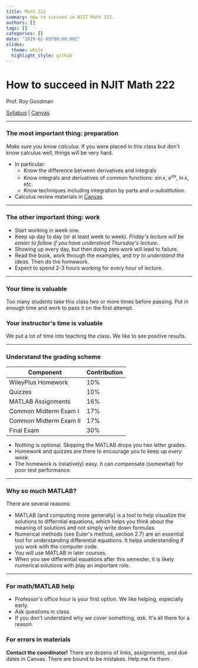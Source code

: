 ```yaml
---
title: Math 222
summary: How to succeed in NJIT Math 222.
authors: []
tags: []
categories: []
date: "2019-02-05T00:00:00Z"
slides:
  theme: white
  highlight_style: github
---
```


# How to succeed in NJIT Math 222

Prof. Roy Goodman

[Syllabus](https://docs.google.com/document/d/1MHGluTWlKFKpv3jdL6XJ-_TKFmnEojnKmPqpYkCM6g0/edit) | 
[Canvas](https://njit.instructure.com/courses/22634)

---
### The most important thing: preparation

  _Make sure you know calculus._   If you were placed in this class but don't know calculus well, things will be very hard.

* In particular:
  * Know the difference between derivatives and integrals
  * Know integrals and derivatives of common functions: $\sin{x}$, $e^{ax}$, $\ln x$, etc.
  * Know techniques including integration by parts and $u$-substitution.
* Calculus review materials in [Canvas](https://njit.instructure.com/courses/22634).

---
### The other important thing: work
* Start working in week one.
* Keep up day to day (or at least week to week). _Friday's lecture will be easier to follow if you have understood Thursday's lecture._ 
* Showing up every day, but then doing zero work will lead to failure. 
* Read the book, work through the examples, and _try to understand the ideas_. Then do the homework.
* Expect to spend 2-3 hours working for every hour of lecture.

---
### Your time is valuable
Too many students take this class two or more times before passing. Put in enough time and work to pass it on the first attempt.

### Your instructor's time is valuable
We put a lot of time into teaching the class. We like to see positive results.

---
### Understand the grading scheme

| Component | Contribution |
|----------|-----------|
|WileyPlus Homework| 10%|
|Quizzes | 10%
|MATLAB Assignments | 16%
|Common Midterm Exam I | 17% 
|Common Midterm Exam II | 17%
| Final Exam  | 30%

* Nothing is optional. Skipping the MATLAB drops you two letter grades.
* Homework and quizzes are there to encourage you to keep up _every week_.
* The homework is (relatively) easy. It can compensate (somewhat) for poor test performance.

---
### Why so much MATLAB?

There are several reasons:
* MATLAB (and computing more generally) is a tool to help visualize the solutions to differntial equations, which helps you think about the meaning of solutions and not simply write down formulas.
* Numerical methods (see Euler's method, section 2.7) are an essential tool for understanding differential equations. It helps understanding if you work with the computer code.
* You will use MATLAB in later courses.
* When you see differential equations after this semester, it is likely numerical solutions with play an important role.

---
### For math/MATLAB help
* Professor's office hour is your first option. We like helping, especially early.
* Ask questions in class.
* If you don't understand why we cover something, _ask_. It's all there for a reason.

### For errors in materials
**Contact the coordinator!** There are dozens of links, assignments, and due dates in Canvas. There are bound to be mistakes. Help me fix them .